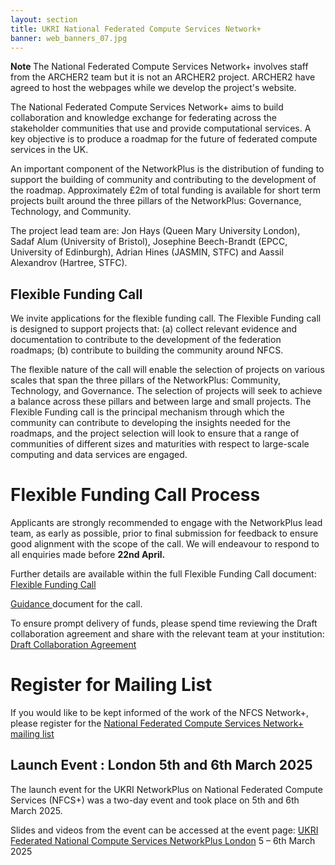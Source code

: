 ```yaml
---
layout: section
title: UKRI National Federated Compute Services Network+
banner: web_banners_07.jpg
---
```

<p>
<b> Note </b> The National Federated Compute Services Network+ involves staff from the ARCHER2 team but it is not an ARCHER2 project. ARCHER2 have agreed to host the webpages while we develop the project's website.</p>

The National Federated Compute Services Network+ aims to build collaboration and knowledge exchange for federating across the stakeholder communities that use and provide computational services. A key objective is to produce a roadmap for the future of federated compute services in the UK.

An important component of the NetworkPlus is the distribution of funding to support the building of community and contributing to the development of the roadmap. Approximately £2m of total funding is available for short term projects built around the three pillars of the NetworkPlus: Governance, Technology, and Community.

The project lead team are: Jon Hays (Queen Mary University London), Sadaf Alum (University of Bristol), Josephine Beech-Brandt (EPCC, University of Edinburgh), Adrian Hines (JASMIN, STFC) and Aassil Alexandrov (Hartree, STFC). 

## Flexible Funding Call 

We invite applications for the flexible funding call. The Flexible Funding call is designed to support projects that:
(a) collect relevant evidence and documentation to contribute to the development of the federation roadmaps; 
(b) contribute to building the community around NFCS. 

The flexible nature of the call will enable the selection of projects on various scales that span the three pillars of the NetworkPlus: Community, Technology, and Governance. The selection of projects will seek to achieve a balance across these pillars and between large and small projects. The Flexible Funding call is the principal mechanism through which the community can contribute to developing the insights needed for the roadmaps, and the project selection will look to ensure that a range of communities of different sizes and maturities with respect to large-scale computing and data services are engaged.  

# Flexible Funding Call Process

Applicants are strongly recommended to engage with the NetworkPlus lead team, as early as possible, prior to final submission for feedback to ensure good alignment with the scope of the call. We will endeavour to respond to all enquiries made before <b> 22nd April. </b>

Further details are available within the full Flexible Funding Call document: [Flexible Funding Call ](NFCS_FF_Application.docx)

[Guidance ](NFCS_FF_Guidance.docx) document for the call. 

To ensure prompt delivery of funds, please spend time reviewing the Draft collaboration agreement and share with the relevant team at your institution: [Draft Collaboration Agreement ](NFCS_FF_CollaborationAgreement.pdf) 

# Register for Mailing List

If you would like to be kept informed of the work of the NFCS Network+, please register for the [National Federated Compute Services Network+ mailing list]( https://www.jiscmail.ac.uk/cgi-bin/webadmin?A0=NFCS-NETWORKPLUS-ANNOUNCE)


## Launch Event : London 5th and 6th March 2025

The launch event for the UKRI NetworkPlus on National Federated Compute Services (NFCS+) was a two-day event and took place on 5th and 6th March 2025. 

Slides and videos from the event can be accessed at the event page: [UKRI Federated National Compute Services NetworkPlus London](https://www.archer2.ac.uk/community/events/ukri-federated-national-compute-services-networkplus/) 5 – 6th March 2025



